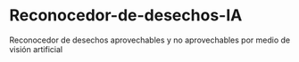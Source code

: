 # Reconocedor-de-desechos-IA
Reconocedor de desechos aprovechables y no aprovechables por medio de visión artificial

